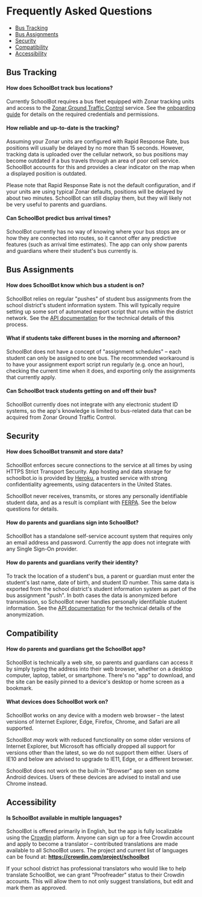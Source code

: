 # Frequently Asked Questions

* [Bus Tracking](#bus-tracking)
* [Bus Assignments](#bus-assignments)
* [Security](#security)
* [Compatibility](#compatibility)
* [Accessibility](#accessibility)


## Bus Tracking

#### How does SchoolBot track bus locations?

Currently SchoolBot requires a bus fleet equipped with Zonar tracking units and
access to the [Zonar Ground Traffic Control][zonargtc] service. See the
[onboarding guide](onboarding.md#zonar-credentials) for details on the required
credentials and permissions.

[zonargtc]: http://www.zonarsystems.com/solutions/ground-traffic-control/

#### How reliable and up-to-date is the tracking?

Assuming your Zonar units are configured with Rapid Response Rate, bus positions
will usually be delayed by no more than 15 seconds. However, tracking data is
uploaded over the cellular network, so bus positions may become outdated if a
bus travels through an area of poor cell service. SchoolBot accounts for this
and provides a clear indicator on the map when a displayed position is outdated.

Please note that Rapid Response Rate is not the default configuration, and if
your units are using typical Zonar defaults, positions will be delayed by about
two minutes. SchoolBot can still display them, but they will likely not be very
useful to parents and guardians.

#### Can SchoolBot predict bus arrival times?

SchoolBot currently has no way of knowing where your bus stops are or how they
are connected into routes, so it cannot offer any predictive features (such as
arrival time estimates). The app can only show parents and guardians where their
student's bus currently is.


## Bus Assignments

#### How does SchoolBot know which bus a student is on?

SchoolBot relies on regular "pushes" of student bus assignments from the school
district's student information system. This will typically require setting up
some sort of automated export script that runs within the district network. See
the [API documentation](api/v0.md) for the technical details of this process.

#### What if students take different buses in the morning and afternoon?

SchoolBot does not have a concept of "assignment schedules" – each student can
only be assigned to one bus. The recommended workaround is to have your
assignment export script run regularly (e.g. once an hour), checking the current
time when it does, and exporting only the assignments that currently apply.

#### Can SchoolBot track students getting on and off their bus?

SchoolBot currently does not integrate with any electronic student ID systems,
so the app's knowledge is limited to bus-related data that can be acquired from
Zonar Ground Traffic Control.


## Security

#### How does SchoolBot transmit and store data?

SchoolBot enforces secure connections to the service at all times by using HTTPS
Strict Transport Security. App hosting and data storage for schoolbot.io is
provided by [Heroku](https://www.heroku.com/home), a trusted service with strong
confidentiality agreements, using datacenters in the United States.

SchoolBot never receives, transmits, or stores any personally identifiable
student data, and as a result is compliant with [FERPA][ferpa]. See the below
questions for details.

[ferpa]: http://www2.ed.gov/policy/gen/guid/fpco/ferpa/index.html

#### How do parents and guardians sign into SchoolBot?

SchoolBot has a standalone self-service account system that requires only an
email address and password. Currently the app does not integrate with any Single
Sign-On provider.

#### How do parents and guardians verify their identity?

To track the location of a student's bus, a parent or guardian must enter the
student's last name, date of birth, and student ID number. This same data is
exported from the school district's student information system as part of the
bus assignment "push". In both cases the data is anonymized before transmission,
so SchoolBot never handles personally identifiable student information. See the
[API documentation](api/v0.md) for the technical details of the anonymization.


## Compatibility

#### How do parents and guardians get the SchoolBot app?

SchoolBot is technically a web site, so parents and guardians can access it by
simply typing the address into their web browser, whether on a desktop computer,
laptop, tablet, or smartphone. There's no "app" to download, and the site can be
easily pinned to a device's desktop or home screen as a bookmark.

#### What devices does SchoolBot work on?

SchoolBot works on any device with a modern web browser – the latest versions of
Internet Explorer, Edge, Firefox, Chrome, and Safari are all supported.

SchoolBot *may* work with reduced functionality on some older versions of
Internet Explorer, but Microsoft has officially dropped all support for versions
other than the latest, so we do not support them either. Users of IE10 and below
are advised to upgrade to IE11, Edge, or a different browser.

SchoolBot does not work on the built-in "Browser" app seen on some Android
devices. Users of these devices are advised to install and use Chrome instead.


## Accessibility

#### Is SchoolBot available in multiple languages?

SchoolBot is offered primarily in English, but the app is fully localizable
using the [Crowdin][crowdin] platform. Anyone can sign up for a free Crowdin
account and apply to become a translator – contributed translations are made
available to all SchoolBot users. The project and current list of languages can
be found at: **<https://crowdin.com/project/schoolbot>**

If your school district has professional translators who would like to help
translate SchoolBot, we can grant "Proofreader" status to their Crowdin
accounts. This will allow them to not only suggest translations, but edit and
mark them as approved.

[crowdin]: https://crowdin.com/

